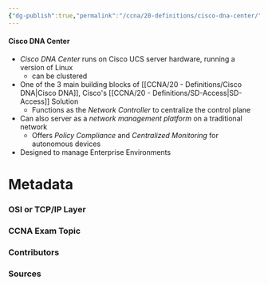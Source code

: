 ```yaml
---
{"dg-publish":true,"permalink":"/ccna/20-definitions/cisco-dna-center/","tags":["defs_ccna"]}
---
```


#### Cisco DNA Center
- *Cisco DNA Center* runs on Cisco UCS server hardware, running a version of Linux
	- can be clustered
- One of the 3 main building blocks of [[CCNA/20 - Definitions/Cisco DNA\|Cisco DNA]], Cisco's [[CCNA/20 - Definitions/SD-Access\|SD-Access]] Solution
	- Functions as the *Network Controller* to centralize the control plane
- Can also server as a *network management platform* on a traditional network
	- Offers *Policy Compliance* and *Centralized Monitoring* for autonomous devices
- Designed to manage Enterprise Environments





# Metadata
### OSI or TCP/IP Layer

### CCNA Exam Topic

### Contributors

### Sources

